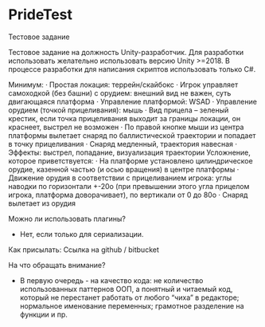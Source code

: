 # PrideTest
Тестовое задание

Тестовое задание на должность Unity-разработчик.
 Для разработки использовать желательно использовать версию Unity >=2018. В процессе разработки для написания скриптов использовать только C#. 

Минимум: 
· Простая локация: террейн/скайбокс 
· Игрок управляет самоходкой (без башни) с орудием: внешний вид не важен, суть двигающаяся платформа · Управление платформой: WSAD 
· Управление орудием (точкой прицеливания): мышь 
· Вид прицела – зеленый крестик, если точка прицеливания выходит за границы локации, он краснеет, выстрел не возможен 
· По правой кнопке мыши из центра платформы вылетает снаряд по баллистической траектории и попадает в точку прицеливания 
· Снаряд медленный, траектория навесная 
· Эффекты: выстрел, попадание, визуализация траектории Усложнение, которое приветствуется: 
· На платформе установлено цилиндрическое орудие, казенной частью (и осью вращения) в центре платформы 
· Движение орудия в соответствии с прицеливанием игрока: углы наводки по горизонтали +-20о (при превышении этого угла прицелом игрока, платформа доворачивает), по вертикали от 0 до 80о 
· Снаряд вылетает из орудия 

Можно ли использовать плагины?
   - Нет, если только для сериализации.

Как присылать:
 Ссылка на github / bitbucket 

На что обращать внимание? 
- В первую очередь - на качество кода: не количество использованных паттернов ООП, а понятный и читаемый код, который не перестанет работать от любого “чиха” в редакторе; нормальное именование переменных; грамотное разделение на функции и пр.
